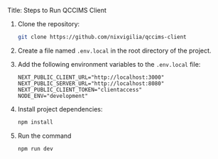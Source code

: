 Title: Steps to Run QCCIMS Client

1. Clone the repository:

   ```bash
   git clone https://github.com/nixvigilia/qccims-client
   ```

2. Create a file named `.env.local` in the root directory of the project.

3. Add the following environment variables to the `.env.local` file:

   ```
   NEXT_PUBLIC_CLIENT_URL="http://localhost:3000"
   NEXT_PUBLIC_SERVER_URL="http://localhost:8080"
   NEXT_PUBLIC_CLIENT_TOKEN="clientaccess"
   NODE_ENV="development"
   ```

4. Install project dependencies:

   ```bash
   npm install
   ```

5. Run the command
   ```bash
   npm run dev
   ```
